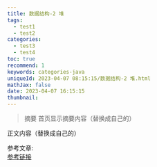 ```yaml
---
title: 数据结构-2 堆
tags:
  - test1
  - test2
categories:
  - test3
  - test4
toc: true
recommend: 1
keywords: categories-java
uniqueId: 2023-04-07 08:15:15/数据结构-2 堆.html
mathJax: false
date: 2023-04-07 16:15:15
thumbnail:
---
```

> 摘要
首页显示摘要内容（替换成自己的）
<!-- more -->
正文内容（替换成自己的）

参考文章:  
[参考链接]()

